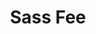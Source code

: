 ---
layout: resort
id: sass-fee
title: Sass Fee
nav: true
nav-order: 4
content-pages: true
intro: If you’re looking for a more low-key, quieter place to enjoy this special corner of the Alps, Saas Fee embodies Swiss village goodness, whilst remaining a great place to ski and wind down in the evenings.

topics:

  - id: adventure
    title: Adventure
    contents:
      - p: Nowhere else in the Alps, nor the world, can you catch as many four-thousanders (peaks greater than 4km) in one glance; Saas Fee is a treasure of high-altitude thrills.
      - p: With plenty of great beginner pistes, Saas Fee is perfect for low-key breaks for those dipping their toes into the perfect ski-holiday. 100km of prepared pistes, with 22 lifts serving them, also gives plenty room for more advanced skiers to strut their stuff too. With a whole valley available for cross country skiing, Saas Fee isn’t just about slopes. Why not pluck up the courage to hang over Gorge Alpine, or tour the place at night, where the frozen waterfalls glisten in the torchlight. For the whole family, speed down the mountain on the Feeblitz bob-sleigh ride, which offers a shot of adrenaline to accompany the stunning views over the nestled village below.

  - id: food-and-drink
    title: Food & Drink
    contents:
      - p: Saas Fee is as remote as it gets; only a donkey trail led here until 1951 – so for rustic fayre, this alpine village is idyllic.
      - p: After a tough day scaling the slopes, or hiking the rugged mountain passes, alpine eats are hearty, warming, and filling – basically perfect. A big reason for this is generous servings of cheese, which literally no one could possibly complain about. So, after the novelty of fondue, be sure to seek out authentic raclette, or bratchäs, for your daily dose of cheese overload. To accompany the endless cheese, try your hand at brewing with Gletscher Bräu, a tiny alpine brewery tucked away in Saas Fee. Finally, don’t miss the world’s highest revolving restaurant, Threes!xty, for fine dining and the most breathtaking views in the world.

  - id: relax
    title: Relax
    contents:
      - p: With activities laid on throughout the day, this traditional alpine village is well prepared to wind you down Swiss style.
      - p: Saas Fee is a far more low-key resort in comparison to Zermatt – its quaint, authentic village feel makes for true relaxation in some of the most stunning scenery in Europe. Due to its remote location, its streets are narrow and bordered by rustic wooden chalets, allowing for very little vehicle traffic. In fact, the only vehicles that navigate the small streets are the occasional taxi or bus, making Saas Fee a haven for uninterrupted walks and wanders, particularly with those little ones in your life. With a selection of spas and bathhouses, you’ll be set for blissed out afternoons taking life in your stride. Aqua Allalin caters particularly well, with saunas built with ceiling to floor windows offering incredible vistas while you kick back.
---